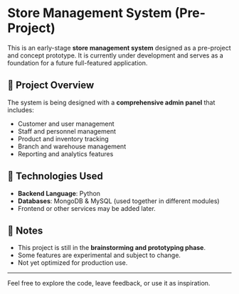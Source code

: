 # Store Management System (Pre-Project)

This is an early-stage **store management system** designed as a pre-project and concept prototype. It is currently under development and serves as a foundation for a future full-featured application.

## 🔧 Project Overview

The system is being designed with a **comprehensive admin panel** that includes:

- Customer and user management  
- Staff and personnel management  
- Product and inventory tracking  
- Branch and warehouse management  
- Reporting and analytics features

## 💾 Technologies Used

- **Backend Language**: Python  
- **Databases**: MongoDB & MySQL (used together in different modules)  
- Frontend or other services may be added later.

## 📌 Notes

- This project is still in the **brainstorming and prototyping phase**.  
- Some features are experimental and subject to change.  
- Not yet optimized for production use.

---

Feel free to explore the code, leave feedback, or use it as inspiration.
